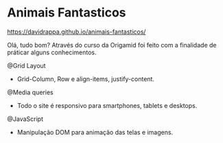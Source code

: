 # Animais Fantasticos

https://davidrappa.github.io/animais-fantasticos/

Olá, tudo bom? Através do curso da Origamid foi feito com a finalidade de práticar alguns conhecimentos.

@Grid Layout

 - Grid-Column, Row e align-items, justify-content.

@Media queries

 - Todo o site é responsivo para smartphones, tablets e desktops.
 
 @JavaScript 
 
  - Manipulação DOM para animação das telas e imagens.


